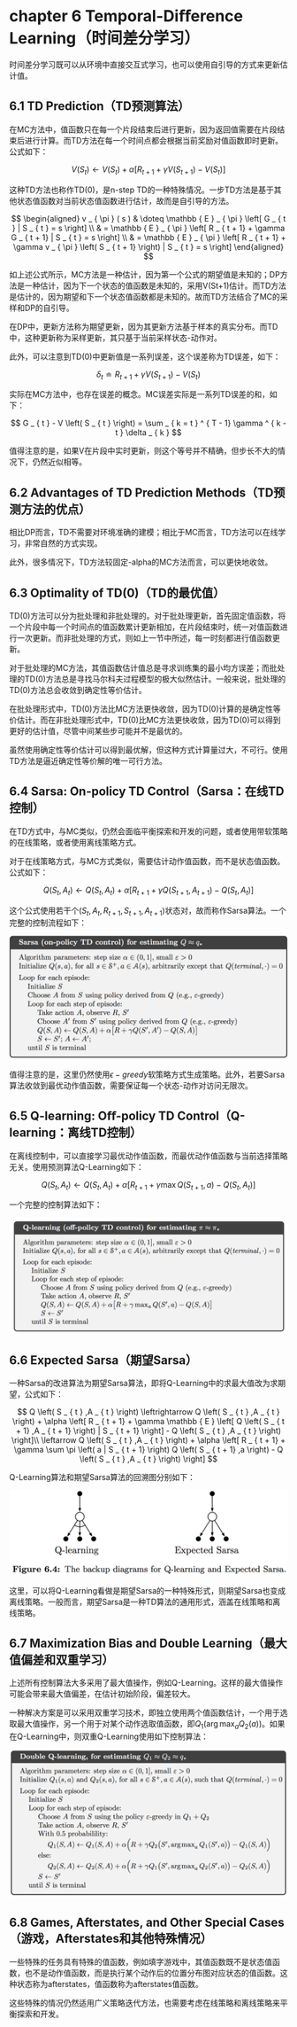 # chapter 6 Temporal-Diﬀerence Learning（时间差分学习）
时间差分学习既可以从环境中直接交互式学习，也可以使用自引导的方式来更新估计值。

## 6.1 TD Prediction（TD预测算法）

在MC方法中，值函数只在每一个片段结束后进行更新，因为返回值需要在片段结束后进行计算。而TD方法在每一个时间点都会根据当前奖励对值函数即时更新。公式如下：

$$
V \left( S _ { t } \right) \leftarrow V \left( S _ { t } \right) + \alpha \left[ R _ { t + 1} + \gamma V \left( S _ { t + 1} \right) - V \left( S _ { t } \right) \right]
$$

这种TD方法也称作TD(0)，是n-step TD的一种特殊情况。一步TD方法是基于其他状态值函数对当前状态值函数进行估计，故而是自引导的方法。

$$
\begin{aligned} 
v _ { \pi } ( s ) & \doteq \mathbb { E } _ { \pi } \left[ G _ { t } | S _ { t } = s \right] \\ 
& = \mathbb { E } _ { \pi } \left[ R _ { t + 1} + \gamma G _ { t + 1} | S _ { t } = s \right] \\ 
& = \mathbb { E } _ { \pi } \left[ R _ { t + 1} + \gamma v _ { \pi } \left( S _ { t + 1} \right) | S _ { t } = s \right] \end{aligned}
$$

如上述公式所示，MC方法是一种估计，因为第一个公式的期望值是未知的；DP方法是一种估计，因为下一个状态的值函数是未知的，采用V(St+1)估计。而TD方法是估计的，因为期望和下一个状态值函数都是未知的。故而TD方法结合了MC的采样和DP的自引导。

在DP中，更新方法称为期望更新，因为其更新方法基于样本的真实分布。而TD中，这种更新称为采样更新，其只基于当前采样状态-动作对。

此外，可以注意到TD(0)中更新值是一系列误差，这个误差称为TD误差，如下：

$$
\delta _ { t } \doteq R _ { t + 1} + \gamma V \left( S _ { t + 1} \right) - V \left( S _ { t } \right)
$$

实际在MC方法中，也存在误差的概念。MC误差实际是一系列TD误差的和，如下：

$$
G _ { t } - V \left( S _ { t } \right) = \sum _ { k = t } ^ { T - 1} \gamma ^ { k - t } \delta _ { k }
$$

值得注意的是，如果V在片段中实时更新，则这个等号并不精确，但步长不大的情况下，仍然近似相等。

## 6.2 Advantages of TD Prediction Methods（TD预测方法的优点）
相比DP而言，TD不需要对环境准确的建模；相比于MC而言，TD方法可以在线学习，非常自然的方式实现。

此外，很多情况下，TD方法较固定-alpha的MC方法而言，可以更快地收敛。

## 6.3 Optimality of TD(0)（TD的最优值）
TD(0)方法可以分为批处理和非批处理的。对于批处理更新，首先固定值函数，将一个片段中每一个时间点的值函数累计更新相加，在片段结束时，统一对值函数进行一次更新。而非批处理的方式，则如上一节中所述，每一时刻都进行值函数更新。

对于批处理的MC方法，其值函数估计值总是寻求训练集的最小均方误差；而批处理的TD(0)方法总是寻找马尔科夫过程模型的极大似然估计。一般来说，批处理的TD(0)方法总会收敛到确定性等价估计。

在批处理形式中，TD(0)方法比MC方法更快收敛，因为TD(0)计算的是确定性等价估计。而在非批处理形式中，TD(0)比MC方法更快收敛，因为TD(0)可以得到更好的估计值，尽管中间某些步可能并不是最优的。

虽然使用确定性等价估计可以得到最优解，但这种方式计算量过大，不可行。使用TD方法是逼近确定性等价解的唯一可行方法。

## 6.4 Sarsa: On-policy TD Control（Sarsa：在线TD控制）
在TD方式中，与MC类似，仍然会面临平衡探索和开发的问题，或者使用带软策略的在线策略，或者使用离线策略方式。

对于在线策略方式，与MC方式类似，需要估计动作值函数，而不是状态值函数。公式如下：

$$
Q \left( S _ { t } ,A _ { t } \right) \leftarrow Q \left( S _ { t } ,A _ { t } \right) + \alpha \left[ R _ { t + 1} + \gamma Q \left( S _ { t + 1} ,A _ { t + 1} \right) - Q \left( S _ { t } ,A _ { t } \right) \right]
$$

这个公式使用若干个$\left( S _ { t } ,A _ { t } ,R _ { t + 1} ,S _ { t + 1} ,A _ { t + 1} \right)$状态对，故而称作Sarsa算法。一个完整的控制流程如下：

![sarsa](../img/sarsa.png)

值得注意的是，这里仍然使用$\epsilon-greedy$软策略方式生成策略。此外，若要Sarsa算法收敛到最优动作值函数，需要保证每一个状态-动作对访问无限次。

## 6.5 Q-learning: Oﬀ-policy TD Control（Q-learning：离线TD控制）
在离线控制中，可以直接学习最优动作值函数，而最优动作值函数与当前选择策略无关。使用预测算法Q-Learning如下：

$$
Q \left( S _ { t } ,A _ { t } \right) \leftarrow Q \left( S _ { t } ,A _ { t } \right) + \alpha \left[ R _ { t + 1} + \gamma \max Q \left( S _ { t + 1} ,a \right) - Q \left( S _ { t } ,A _ { t } \right) \right]
$$

一个完整的控制算法如下：

![q-learning](../img/q-learning.png)

## 6.6 Expected Sarsa（期望Sarsa）
一种Sarsa的改进算法为期望Sarsa算法，即将Q-Learning中的求最大值改为求期望，公式如下：

$$
Q \left( S _ { t } ,A _ { t } \right) \leftrightarrow Q \left( S _ { t } ,A _ { t } \right) + \alpha \left[ R _ { t + 1} + \gamma \mathbb { E } \left[ Q \left( S _ { t + 1} ,A _ { t + 1} \right) | S _ { t + 1} \right] - Q \left( S _ { t } ,A _ { t } \right) \right]\\
\leftarrow Q \left( S _ { t } ,A _ { t } \right) + \alpha \left[ R _ { t + 1} + \gamma \sum \pi \left( a | S _ { t + 1} \right) Q \left( S _ { t + 1} ,a \right) - Q \left( S _ { t } ,A _ { t } \right) \right]
$$

Q-Learning算法和期望Sarsa算法的回溯图分别如下：

![td-diagram](../img/td-diagram.png)

这里，可以将Q-Learning看做是期望Sarsa的一种特殊形式，则期望Sarsa也变成离线策略。一般而言，期望Sarsa是一种TD算法的通用形式，涵盖在线策略和离线策略。

## 6.7 Maximization Bias and Double Learning（最大值偏差和双重学习）
上述所有控制算法大多采用了最大值操作，例如Q-Learning。这样的最大值操作可能会带来最大值偏差，在估计初始阶段，偏差较大。

一种解决方案是可以采用双重学习技术，即独立使用两个值函数估计，一个用于选取最大值操作，另一个用于对某个动作选取值函数，即$Q _ { 1 } \left( \arg \max _ { a } Q _ { 2 } ( a ) \right)$。如果在Q-Learning中，则双重Q-Learning使用如下控制算法：

![double](../img/double-q-learning.png)

## 6.8 Games, Afterstates, and Other Special Cases（游戏，Afterstates和其他特殊情况）
一些特殊的任务具有特殊的值函数，例如填字游戏中，其值函数既不是状态值函数，也不是动作值函数，而是执行某个动作后的位置分布图对应状态的值函数。这种状态称为afterstates，值函数称为afterstates值函数。

这些特殊的情况仍然适用广义策略迭代方法，也需要考虑在线策略和离线策略来平衡探索和开发。